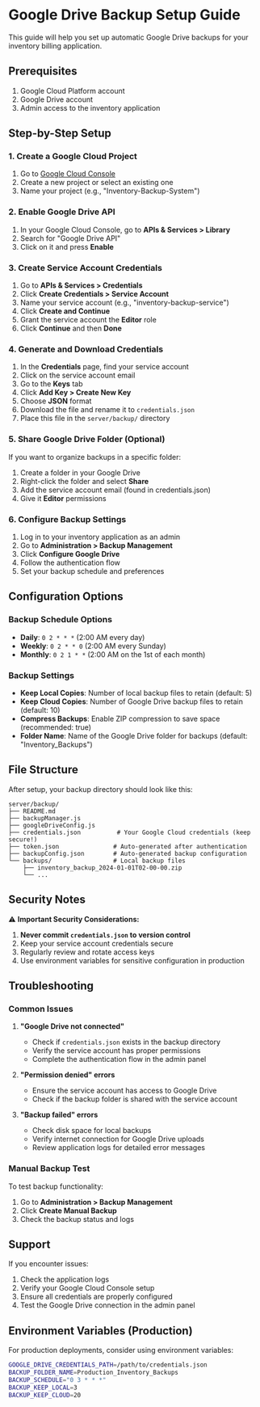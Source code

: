 # Google Drive Backup Setup Guide

This guide will help you set up automatic Google Drive backups for your inventory billing application.

## Prerequisites

1. Google Cloud Platform account
2. Google Drive account
3. Admin access to the inventory application

## Step-by-Step Setup

### 1. Create a Google Cloud Project

1. Go to [Google Cloud Console](https://console.cloud.google.com/)
2. Create a new project or select an existing one
3. Name your project (e.g., "Inventory-Backup-System")

### 2. Enable Google Drive API

1. In your Google Cloud Console, go to **APIs & Services > Library**
2. Search for "Google Drive API"
3. Click on it and press **Enable**

### 3. Create Service Account Credentials

1. Go to **APIs & Services > Credentials**
2. Click **Create Credentials > Service Account**
3. Name your service account (e.g., "inventory-backup-service")
4. Click **Create and Continue**
5. Grant the service account the **Editor** role
6. Click **Continue** and then **Done**

### 4. Generate and Download Credentials

1. In the **Credentials** page, find your service account
2. Click on the service account email
3. Go to the **Keys** tab
4. Click **Add Key > Create New Key**
5. Choose **JSON** format
6. Download the file and rename it to `credentials.json`
7. Place this file in the `server/backup/` directory

### 5. Share Google Drive Folder (Optional)

If you want to organize backups in a specific folder:

1. Create a folder in your Google Drive
2. Right-click the folder and select **Share**
3. Add the service account email (found in credentials.json)
4. Give it **Editor** permissions

### 6. Configure Backup Settings

1. Log in to your inventory application as an admin
2. Go to **Administration > Backup Management**
3. Click **Configure Google Drive**
4. Follow the authentication flow
5. Set your backup schedule and preferences

## Configuration Options

### Backup Schedule Options
- **Daily**: `0 2 * * *` (2:00 AM every day)
- **Weekly**: `0 2 * * 0` (2:00 AM every Sunday)
- **Monthly**: `0 2 1 * *` (2:00 AM on the 1st of each month)

### Backup Settings
- **Keep Local Copies**: Number of local backup files to retain (default: 5)
- **Keep Cloud Copies**: Number of Google Drive backup files to retain (default: 10)
- **Compress Backups**: Enable ZIP compression to save space (recommended: true)
- **Folder Name**: Name of the Google Drive folder for backups (default: "Inventory_Backups")

## File Structure

After setup, your backup directory should look like this:

```
server/backup/
├── README.md
├── backupManager.js
├── googleDriveConfig.js
├── credentials.json          # Your Google Cloud credentials (keep secure!)
├── token.json               # Auto-generated after authentication
├── backupConfig.json        # Auto-generated backup configuration
└── backups/                 # Local backup files
    ├── inventory_backup_2024-01-01T02-00-00.zip
    └── ...
```

## Security Notes

⚠️ **Important Security Considerations:**

1. **Never commit `credentials.json` to version control**
2. Keep your service account credentials secure
3. Regularly review and rotate access keys
4. Use environment variables for sensitive configuration in production

## Troubleshooting

### Common Issues

1. **"Google Drive not connected"**
   - Check if `credentials.json` exists in the backup directory
   - Verify the service account has proper permissions
   - Complete the authentication flow in the admin panel

2. **"Permission denied" errors**
   - Ensure the service account has access to Google Drive
   - Check if the backup folder is shared with the service account

3. **"Backup failed" errors**
   - Check disk space for local backups
   - Verify internet connection for Google Drive uploads
   - Review application logs for detailed error messages

### Manual Backup Test

To test backup functionality:

1. Go to **Administration > Backup Management**
2. Click **Create Manual Backup**
3. Check the backup status and logs

## Support

If you encounter issues:

1. Check the application logs
2. Verify your Google Cloud Console setup
3. Ensure all credentials are properly configured
4. Test the Google Drive connection in the admin panel

## Environment Variables (Production)

For production deployments, consider using environment variables:

```bash
GOOGLE_DRIVE_CREDENTIALS_PATH=/path/to/credentials.json
BACKUP_FOLDER_NAME=Production_Inventory_Backups
BACKUP_SCHEDULE="0 3 * * *"
BACKUP_KEEP_LOCAL=3
BACKUP_KEEP_CLOUD=20
```